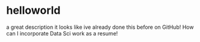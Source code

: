 # helloworld
a great description 
it looks like ive already done this before on GitHub! How can I incorporate Data Sci work as a resume!